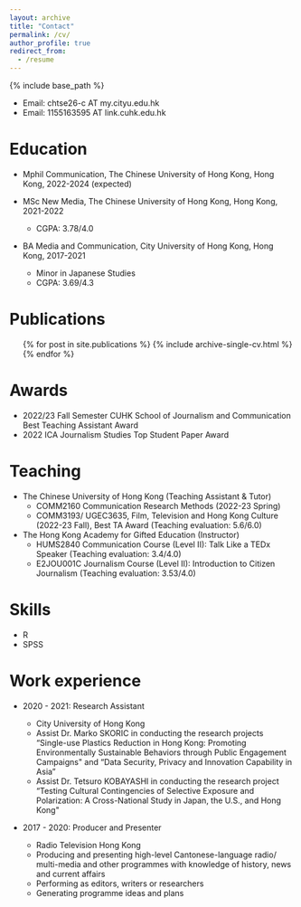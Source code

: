 ```yaml
---
layout: archive
title: "Contact"
permalink: /cv/
author_profile: true
redirect_from:
  - /resume
---
```


{% include base_path %}

* Email: chtse26-c AT my.cityu.edu.hk
* Email: 1155163595 AT link.cuhk.edu.hk

Education
======

* Mphil Communication, The Chinese University of Hong Kong, Hong Kong, 2022-2024 (expected)

* MSc New Media, The Chinese University of Hong Kong, Hong Kong, 2021-2022
  * CGPA: 3.78/4.0

* BA Media and Communication, City University of Hong Kong, Hong Kong, 2017-2021
  * Minor in Japanese Studies	 
  * CGPA: 3.69/4.3

Publications
======
  <ul>{% for post in site.publications %}
    {% include archive-single-cv.html %}
  {% endfor %}</ul>
  
Awards
======
* 2022/23 Fall Semester CUHK School of Journalism and Communication Best Teaching Assistant Award
* 2022 ICA Journalism Studies Top Student Paper Award
 
Teaching
======
* The Chinese University of Hong Kong (Teaching Assistant & Tutor)
  * COMM2160 Communication Research Methods (2022-23 Spring)
  * COMM3193/ UGEC3635, Film, Television and Hong Kong Culture (2022-23 Fall), Best TA Award (Teaching evaluation: 5.6/6.0) 
* The Hong Kong Academy for Gifted Education (Instructor)
  * HUMS2840 Communication Course (Level II): Talk Like a TEDx Speaker (Teaching evaluation: 3.4/4.0)
  * E2JOU001C Journalism Course (Level II): Introduction to Citizen Journalism (Teaching evaluation: 3.53/4.0)
 
Skills
======
* R
* SPSS

Work experience
======
* 2020 - 2021: Research Assistant
  * City University of Hong Kong
  * Assist Dr. Marko SKORIC in conducting the research projects “Single-use Plastics Reduction in Hong Kong: Promoting Environmentally Sustainable Behaviors through Public Engagement Campaigns" and “Data Security, Privacy and Innovation Capability in Asia”
  * Assist Dr. Tetsuro KOBAYASHI in conducting the research project “Testing Cultural Contingencies of Selective Exposure and Polarization: A Cross-National Study in Japan, the U.S., and Hong Kong"

* 2017 - 2020: Producer and Presenter
  * Radio Television Hong Kong
  * Producing and presenting high-level Cantonese-language radio/ multi-media and other programmes with knowledge of history, news and current affairs
  * Performing as editors, writers or researchers
  * Generating programme ideas and plans
 
